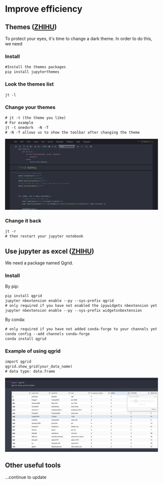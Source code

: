 # Improve efficiency
## Themes ([ZHIHU][1])
To protect your eyes, it's time to change a dark theme. In order to do this, we need
### Install
```{bash}  
#Install the themes packages 
pip install jupyterthemes
```
### Look the themes list
```
jt -l
```
### Change your themes
```
# jt -t (the theme you like)
# For example
jt -t onedork  -N -T
# -N -T allows us to show the toolbar after changing the theme
```
![Onedork](./images/onedork.png)
### Change it back
```
jt -r
# then restart your jupyter notebook
```

## Use jupyter as excel ([ZHIHU][2])
We need a package named Qgrid.
### Install
By pip:
```
pip install qgrid
jupyter nbextension enable --py --sys-prefix qgrid
# only required if you have not enabled the ipywidgets nbextension yet
jupyter nbextension enable --py --sys-prefix widgetsnbextension
```
By conda:
```
# only required if you have not added conda-forge to your channels yet
conda config --add channels conda-forge
conda install qgrid
```
### Example of using qgrid
```{python}
import qgrid
qgrid.show_grid(your_data_name)
# data type: data.frame
```
![Qgrid](./images/qgrid.png)

## Other useful tools
...continue to update 

[1]: https://zhuanlan.zhihu.com/p/46242116
[2]: https://www.zhihu.com/question/59392251/answer/560977151

